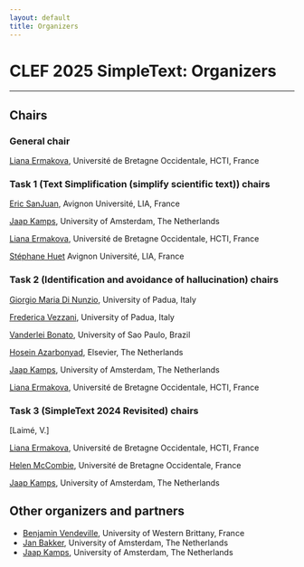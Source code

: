 ```yaml
---
layout: default
title: Organizers
---
```


# CLEF 2025 SimpleText: Organizers

---

## Chairs

### General chair
[Liana Ermakova](https://nouveau.univ-brest.fr/hcti/fr/membre/liana-ermakova), Université de Bretagne Occidentale, HCTI, France

### Task 1 (Text Simplification (simplify scientific text)) chairs
[Eric SanJuan](https://termwatch.es/), Avignon Université, LIA, France

[Jaap Kamps](https://e.humanities.uva.nl/), University of Amsterdam, The Netherlands

[Liana Ermakova](https://nouveau.univ-brest.fr/hcti/fr/membre/liana-ermakova), Université de Bretagne Occidentale, HCTI, France

[Stéphane Huet](https://cv.hal.science/shuet) Avignon Université, LIA, France

### Task 2 (Identification and avoidance of hallucination) chairs

[Giorgio Maria Di Nunzio](https://scholar.google.fr/citations?user=Awl_HDoAAAAJ&hl=no), University of Padua, Italy

[Frederica Vezzani](https://www.dei.unipd.it/~vezzanif/), University of Padua, Italy

[Vanderlei Bonato](https://scholar.google.com.br/citations?user=zpk7tC0AAAAJ&hl=en), University of Sao Paulo, Brazil

[Hosein Azarbonyad](https://scholar.google.com/citations?user=JHL38zQAAAAJ&hl=en), Elsevier, The Netherlands

[Jaap Kamps](https://e.humanities.uva.nl/), University of Amsterdam, The Netherlands

[Liana Ermakova](https://nouveau.univ-brest.fr/hcti/fr/membre/liana-ermakova), Université de Bretagne Occidentale, HCTI, France

### Task 3 (SimpleText 2024 Revisited) chairs

[Laimé, V.]

[Liana Ermakova](https://nouveau.univ-brest.fr/hcti/fr/membre/liana-ermakova), Université de Bretagne Occidentale, HCTI, France

[Helen McCombie](https://www.linkedin.com/in/helen-mccombie-a7a2176a/?originalSubdomain=fr), Université de Bretagne Occidentale, France

[Jaap Kamps](https://e.humanities.uva.nl/), University of Amsterdam, The Netherlands

## Other organizers and partners

* [Benjamin Vendeville](https://www.linkedin.com/in/benjamin-vendeville/?originalSubdomain=fr), University of Western Brittany, France
* [Jan Bakker](https://www.researchgate.net/profile/Jan-Bakker-2), University of Amsterdam, The Netherlands
* [Jaap Kamps](https://e.humanities.uva.nl/), University of Amsterdam, The Netherlands

